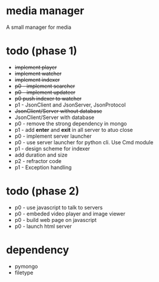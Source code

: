 # media manager
A small manager for media

# todo (phase 1)
* ~~implement player~~
* ~~implement watcher~~
* ~~implement indexer~~
* ~~p0 - implement searcher~~
* ~~p0 - implement updateer~~ 
* ~~p0 push indexer to watcher~~
* p1 - JsonClient and JsonServer, JsonProtocol
 * ~~JsonClient/Server without database~~
 * JsonClient/Server with database
* p0 - remove the strong dependency in mongo
* p1 - add __enter__ and __exit__ in all server to atuo close
* p0 - implement server launcher
* p0 - use server launcher for python cli. Use Cmd module
* p1 - design scheme for indexer
 *  add duration and size 
* p2 - refractor code
* p1 - Exception handling

# todo (phase 2)
* p0 - use javascript to talk to servers
* p0 - embeded video player and image viewer
* p0 - build web page on javascript 
* p0 - launch html server

# dependency
* pymongo
* filetype
